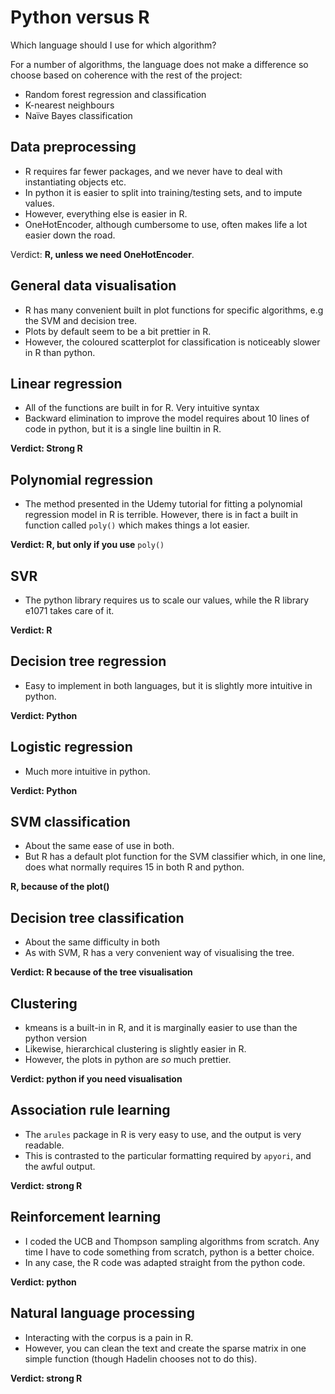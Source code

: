 # Python versus R

Which language should I use for which algorithm?

For a number of algorithms, the language does not make a difference so choose based on coherence with the rest of the project:
- Random forest regression and classification
- K-nearest neighbours
- Naïve Bayes classification


## Data preprocessing

- R requires far fewer packages, and we never have to deal with instantiating objects etc.
- In python it is easier to split into training/testing sets, and to impute values.
- However, everything else is easier in R.
- OneHotEncoder, although cumbersome to use, often makes life a lot easier down the road.

Verdict: **R, unless we need OneHotEncoder**.

## General data visualisation

- R has many convenient built in plot functions for specific algorithms, e.g the SVM and decision tree.
- Plots by default seem to be a bit prettier in R.
- However, the coloured scatterplot for classification is noticeably slower in R than python.

## Linear regression

- All of the functions are built in for R. Very intuitive syntax
- Backward elimination to improve the model requires about 10 lines of code in python, but it is a single line builtin in R.

**Verdict: Strong R**

## Polynomial regression

- The method presented in the Udemy tutorial for fitting a polynomial regression model in R is terrible. However, there is in fact a built in function called `poly()` which makes things a lot easier.

**Verdict: R, but only if you use** `poly()`

## SVR

- The python library requires us to scale our values, while the R library e1071 takes care of it.

**Verdict: R**

## Decision tree regression

- Easy to implement in both languages, but it is slightly more intuitive in python.

**Verdict: Python**


## Logistic regression

- Much more intuitive in python.

**Verdict: Python**

## SVM classification

- About the same ease of use in both.
- But R has a default plot function for the SVM classifier which, in one line, does what normally requires 15 in both R and python.

**R, because of the plot()**

## Decision tree classification

- About the same difficulty in both
- As with SVM, R has a very convenient way of visualising the tree.

**Verdict: R because of the tree visualisation**

## Clustering

- kmeans is a built-in in R, and it is marginally easier to use than the python version
- Likewise, hierarchical clustering is slightly easier in R.
- However, the plots in python are *so* much prettier.

**Verdict: python if you need visualisation**


## Association rule learning

- The `arules` package in R is very easy to use, and the output is very readable.
- This is contrasted to the particular formatting required by `apyori`, and the awful output.

**Verdict: strong R**

## Reinforcement learning

- I coded the UCB and Thompson sampling algorithms from scratch. Any time I have to code something from scratch, python is a better choice.
- In any case, the R code was adapted straight from the python code.

**Verdict: python**

## Natural language processing

- Interacting with the corpus is a pain in R.
- However, you can clean the text and create the sparse matrix in one simple function (though Hadelin chooses not to do this).

**Verdict: strong R**
